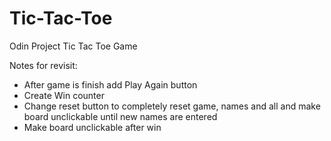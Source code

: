 # Tic-Tac-Toe
Odin Project Tic Tac Toe Game


Notes for revisit:
- After game is finish add Play Again button 
- Create Win counter
- Change reset button to completely reset game, names and all and make board unclickable until new names are entered
- Make board unclickable after win